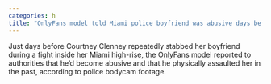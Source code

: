 ```yaml
---
categories: h
title: "OnlyFans model told Miami police boyfriend was abusive days before his killing bodycam footage shows"
---
```

Just days before Courtney Clenney repeatedly stabbed her boyfriend during a fight inside her Miami high-rise, the OnlyFans model reported to authorities that he’d become abusive and that he physically assaulted her in the past, according to police bodycam footage.